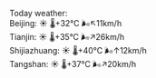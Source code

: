 Today weather:  
Beijing: ☀️   🌡️+32°C 🌬️↖11km/h  
Tianjin: ☀️   🌡️+35°C 🌬️↗26km/h  
Shijiazhuang: ☀️   🌡️+40°C 🌬️↑12km/h  
Tangshan: ☀️   🌡️+37°C 🌬️↗20km/h  
